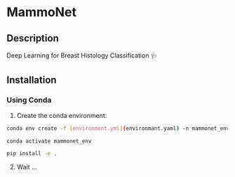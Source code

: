 # MammoNet

## Description
Deep Learning for Breast Histology Classification 🩺

## Installation

### Using Conda

1. Create the conda environment:

```bash
conda env create -f [environment.yml](environmant.yaml) -n mammonet_env

conda activate mammonet_env

pip install -e .
```

2. Wait ...